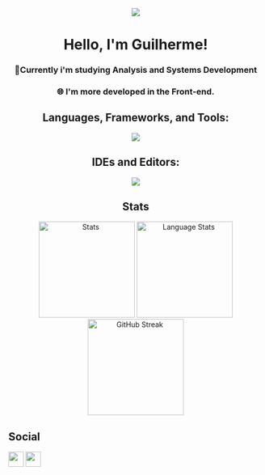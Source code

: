 <p align="center"> <img src="https://media1.tenor.com/m/O8s7IYl66iUAAAAd/pixel-art.gif"> </p>
<h1 align="center">Hello, I'm Guilherme!</h1>
<h3 align="center">📍Currently i'm studying Analysis and Systems Development</h3>
<h3 align="center">🌐 I'm more developed in the Front-end.</h3>

<h2 align="center">Languages, Frameworks, and Tools:</h2>
<p align="center">
  <img src="https://skillicons.dev/icons?i=arch,cs,css,git,html,java,javascript,linux&theme=dark&perline=15">
</p>

<h2 align="center">IDEs and Editors:</h2>
<p align="center"><img src="https://skillicons.dev/icons?i=vscode,visualstudio,pycharm&theme=dark&perline=5"></p>

<h2 align="center">Stats</h2>
<p align="center">
    <img src="https://github-readme-stats.vercel.app/api?username=GuilhermeS0uza&show_icons=true&locale=en&theme=transparent&title_color=CDD6F4&text_color=CDD6F4&border_color=45475a&icon_color=CBA6F7&hide_rank=true&bg_color=69696900&card_width=320" height="190" alt="Stats">
  <img src="https://github-readme-stats.vercel.app/api/top-langs/?username=GuilhermeS0uza&layout=compact&show_icons=true&locale=en&theme=transparent&title_color=CDD6F4&text_color=CDD6F4&border_color=45475a&icon_color=CBA6F7&hide_rank=true&bg_color=69696900&card_width=320" height="190" alt="Language Stats">
   <img src="https://github-readme-streak-stats-mu-three.vercel.app/?user=GuilhermeS0uza&border=45475a&background=69696900&ring=CBA6F7&fire=CBA6F7&dates=CDD6F4&currStreakLabel=CBA6F7&currStreakNum=CBA6F7&sideNums=CBA6F7&sideLabels=CBA6F7&hide_total_contributions=true&hide_longest_streak=true&card_width=150" height="190" alt="GitHub Streak"/>
</p>

<h2 align=left>Social</h2>
<p align="left">
    <a href="https://www.linkedin.com/in/guilhermesec/" target="_blank"><img src="https://img.shields.io/badge/-LinkedIn-%230077B5?style=for-the-badge&logo=linkedin&logoColor=white" target="_blank" height="30"></a> 
    <a href = "mailto:guibsouza04@gmail.com"><img src="https://img.shields.io/badge/-Gmail-%23333?style=for-the-badge&logo=gmail&logoColor=white" target="_blank" height="30"></a>
</p>
